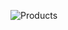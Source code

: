 ![Products]((https://github.com/Amna-usman/Integrating_API_in_React/blob/main/List%20of%20Products.png?raw=true)) 


